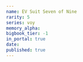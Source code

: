 ```yaml
---
name: EV Suit Seven of Nine
rarity: 5
series: voy
memory_alpha:
bigbook_tier: -1
in_portal: true
date:
published: true
---
```



